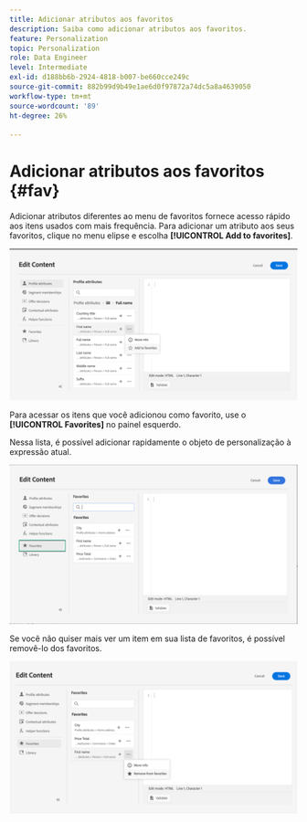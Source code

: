 ```yaml
---
title: Adicionar atributos aos favoritos
description: Saiba como adicionar atributos aos favoritos.
feature: Personalization
topic: Personalization
role: Data Engineer
level: Intermediate
exl-id: d188bb6b-2924-4818-b007-be660cce249c
source-git-commit: 882b99d9b49e1ae6d0f97872a74dc5a8a4639050
workflow-type: tm+mt
source-wordcount: '89'
ht-degree: 26%

---
```


# Adicionar atributos aos favoritos {#fav}

Adicionar atributos diferentes ao menu de favoritos fornece acesso rápido aos itens usados com mais frequência. Para adicionar um atributo aos seus favoritos, clique no menu elipse e escolha **[!UICONTROL Add to favorites]**.

![](assets/favorite-option.png)

Para acessar os itens que você adicionou como favorito, use o **[!UICONTROL Favorites]** no painel esquerdo.

Nessa lista, é possível adicionar rapidamente o objeto de personalização à expressão atual.

![](assets/favorite-list.png)

Se você não quiser mais ver um item em sua lista de favoritos, é possível removê-lo dos favoritos.

![](assets/favorite-remove.png)
